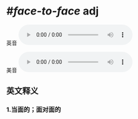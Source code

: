 # ***\#face-to-face*** adj
英音
<audio src="./media/face-to-face1_AAC.aac" controls="controls"></audio>

美音
<audio src="./media/face-to-face2_AAC.aac" controls="controls"></audio>



  

英文释义
---
### 1.**当面的；面对面的**  


